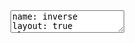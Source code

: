 <html>
  <head>
    <meta charset="utf-8" />
    <meta name="keywords" content="remark,remarkjs,markdown,slideshow,presentation" />
    <meta name="description" content="A simple, in-browser, markdown-driven slideshow tool." />
    <title>Remark</title>
    <style>
      @import url(https://fonts.googleapis.com/css?family=Droid+Serif);
      @import url(https://fonts.googleapis.com/css?family=Yanone+Kaffeesatz);
      @import url(https://fonts.googleapis.com/css?family=Ubuntu+Mono:400,700,400italic);
      body {
        font-family: 'Droid Serif';
      }
      h1, h2, h3 {
        font-family: 'Yanone Kaffeesatz';
        font-weight: 300;
        margin-bottom: 0;
      }
      .remark-slide-content h1 { font-size: 3em; }
      .remark-slide-content h2 { font-size: 2em; }
      .remark-slide-content h3 { font-size: 1.6em; }
.remark-slide-content {
padding: 1em 4em 1em 1em;
}
      .footnote {
        background-image:url(http://www.sourceallies.com/wp-content/uploads/2013/08/source-allies-logo-final.png");
        position: absolute;
        bottom: 3em;
      }
      li p { line-height: 1.25em; }
      .red { color: #fa0000; }
      .large { font-size: 2em; }
      a, a > code {
        color: rgb(249, 38, 114);
        text-decoration: none;
      }
      code {
        background: #e7e8e2;
        border-radius: 5px;
      }
      .remark-code, .remark-inline-code { font-family: 'Ubuntu Mono'; }
      .remark-code-line-highlighted     { background-color: #373832; }
      .pull-left {
        float: left;
        width: 47%;
      }
      .pull-right {
        float: right;
        width: 47%;
      }
      .pull-right ~ p {
        clear: both;
      }
      #slideshow .slide .content code {
        font-size: 0.8em;
      }
      #slideshow .slide .content pre code {
        font-size: 0.9em;
        padding: 15px;
      }
      .inverse {
        background: #272822;
        color: #777872;
        text-shadow: 0 0 20px #333;
      }
      .inverse h1, .inverse h2 {
        color: #f3f3f3;
        line-height: 0.8em;
      }
      /* Slide-specific styling */
      #slide-inverse .footnote {
        bottom: 12px;
        left: 20px;
      }
      #slide-how .slides {
        font-size: 0.9em;
        position: absolute;
        top:  151px;
        right: 140px;
      }
      #slide-how .slides h3 {
        margin-top: 0.2em;
      }
      #slide-how .slides .first, #slide-how .slides .second {
        padding: 1px 20px;
        height: 90px;
        width: 120px;
        -moz-box-shadow: 0 0 10px #777;
        -webkit-box-shadow: 0 0 10px #777;
        box-shadow: 0 0 10px #777;
      }
      #slide-how .slides .first {
        background: #fff;
        position: absolute;
        top: 20%;
        left: 20%;
        z-index: 1;
      }
      #slide-how .slides .second {
        position: relative;
        background: #fff;
        z-index: 0;
      }
      /* Two-column layout */
      .left-column {
        color: #777;
        width: 25%;
        height: 92%;
        float: left;
      }
        .left-column h2:last-of-type, .left-column h3:last-child {
          color: #cc;
        }
      .right-column {
        width: 75%;
        float: right;
        padding-top: 1em;
      }
    </style>
  </head>
  <body>
    <textarea id="source">
name: inverse
layout: true
class: center, middle, inverse









































































































---




.center[
#Atlassian @ 

<img src="http://www.sourceallies.com/wp-content/uploads/2013/08/source-allies-logo-final.png"  style=" width: 400px;"/>

###The duality of the Atlassian Suite at the SAI Office

<!---
hide me
hidden stuffs go here

.center[The good, the bad]

-->

</br>
</br>

<img src="http://www.math.fsu.edu/~okhanmoh/media/solarized-yinyang.png
" style="width: 300px;"/>
]

???
presentations notes go here:
</br>
Introduce yourselves : 
</br>
Jim Howk & Josh McCall from Source Allies
</br>
2
---




layout: false
.left-column[
  ## Talking Points:
]
.footnote[<img src="http://www.sourceallies.com/wp-content/uploads/2013/08/source-allies-logo-final.png"  style="    left: -10px;
    position: absolute; width: 200px;"/>]
???
3
---

layout: false
.left-column[
  ## Talking Points:
]
.right-column[
 #1. Atlassian Suite

]
.footnote[<img src="http://www.sourceallies.com/wp-content/uploads/2013/08/source-allies-logo-final.png"  style="    left: -10px;
    position: absolute; width: 200px;"/>]
???
4
---
layout: false
.left-column[
  ## Talking Points:
]
.right-column[
 #1. Atlassian Suite
 # 2. SAI Subset

]
.footnote[<img src="http://www.sourceallies.com/wp-content/uploads/2013/08/source-allies-logo-final.png"  style="    left: -10px;
    position: absolute; width: 200px;"/>]
???
slide notes: 5
---
layout: false
.left-column[
  ## Talking Points:
]
.right-column[
 # 1. Atlassian Suite
 # 2. SAI Subset
##=====> (the cool stuff)

]
.footnote[<img src="http://www.sourceallies.com/wp-content/uploads/2013/08/source-allies-logo-final.png"  style="    left: -10px;
    position: absolute; width: 200px;"/>]
???
6
---
.left-column[
  ## Talking Points:
]
.right-column[
 #1. Atlassian Suite
 # 2. SAI Subset
###=====> (the cool stuff)
## 3. Good / Bad / Evil 

]
.footnote[<img src="http://www.sourceallies.com/wp-content/uploads/2013/08/source-allies-logo-final.png"  style="    left: -10px;
    position: absolute; width: 200px;"/>]
???
7
---


layout: false
.left-column[
  ## Talking Points:
 ###1. Atlassian Suite

]
.footnote[<img src="http://www.sourceallies.com/wp-content/uploads/2013/08/source-allies-logo-final.png"  style="    left: -10px;
    position: absolute; width: 200px;"/>]
???
8
this slide is all of the atlassian products (full suite)
</br>
move that slide here!

here is the atlassian suite, lets talk about a handful of them (with transition slides?)
: jira is a ticket manager system
so basically what Jim has on Confluence outline for each product ;)
---



layout: false
.left-column[
  ## Talking Points:
 ###Atlassian Suite
### 2. SAI Subset
]
.footnote[<img src="http://www.sourceallies.com/wp-content/uploads/2013/08/source-allies-logo-final.png"  style="    left: -10px;
    position: absolute; width: 200px;"/>]

???
9
the sai suite slide goes here 

here's our suite of atlassian tools and we are using a couple things in place of the atlassian services (beanstalkapp) due to certain features

---




layout: false
.left-column[
  ##Talking Points:
 ###1. Atlassian Suite
### 2. SAI Subset 
####(the cool stuff)
]
.footnote[<img src="http://www.sourceallies.com/wp-content/uploads/2013/08/source-allies-logo-final.png"  style="    left: -10px;
    position: absolute; width: 200px;"/>]

???
10
This should begin the talk of why we use what we do and how we bend it with edge cases / use cases
(bulk of presentation starts here)
---




layout: false
.left-column[
  ##Talking Points:
 ###1. Atlassian Suite
### 2. SAI Subset 
####(the cool stuff)
### 3. Good / Bad / Evil 

]

.right-column[
  A simple, in-browser, Markdown-driven slideshow tool targeted at people who know their way around HTML and CSS, featuring:

-  1. Stuff n Stuff
### 2. SAI Subset (the cool stuff)

- Presenter mode, with cloned slideshow view

- Syntax highlighting, supporting a range of languages

- Slide scaling, thus similar appearance on all devices / resolutions .red[*]

- Touch support for smart phones and pads, i.e. swipe to navigate slides

.footnote[.red[*] At least browsers try their best]
]
===========
.footnote[<img src="http://www.sourceallies.com/wp-content/uploads/2013/08/source-allies-logo-final.png"  style="    left: -10px;
    position: absolute; width: 200px;"/>]

???
11
 
---
.footnote[<img src="http://www.sourceallies.com/wp-content/uploads/2013/08/source-allies-logo-final.png"  style="    left: -10px;
    position: absolute; width: 200px;"/>]
???
12
---


layout: false
.left-column[
  ## The Atlassian Suite : 
]
.right-column[
https://en.wikipedia.org/wiki/Atlassian
</br>
 Tools : 
    - JIRA
    - Confluence
    - HipChat
    - Stash / Bitbucket
    - Bamboo
    - FishEye
    - Crucible
    - Clover
    - SourceTree
    - Crowd
    - Confluence Team Calendars
    - Confluence SharePoint Connector
    - Confluence Questions
    - JIRA Agile (previously GreenHopper)
    - JIRA Capture (previously Bonfire)
    - JIRA Service Desk
    - JIRA Portfolio (previously Roadmaps)]
.footnote[<img src="http://www.sourceallies.com/wp-content/uploads/2013/08/source-allies-logo-final.png"  style="    left: -10px;
    position: absolute; width: 200px;"/>]

???
13
---




layout: false
.left-column[
  ## The Source Allies Suite : 
]
.right-column[
Tools : 
- JIRA
- Confluence
- HipChat
- ~~Stash / BitBucket~~ 
 -  http://www.Beanstalkapp.com
- Bamboo
- ~~FishEye~~
 -  http://www.Beanstalkapp.com : code review
- ~~Crucible~~
- ~~Clover~~
- SourceTree
- Crowd
- ~~Confluence Team Calendars~~
- ~~Confluence SharePoint Connector~~
- ~~Confluence Questions~~
- JIRA Agile (previously GreenHopper)
- ~~JIRA Capture (previously Bonfire)~~
- ~~JIRA Service Desk~~
- ~~JIRA Portfolio (previously Roadmaps)~~]
.footnote[<img src="http://www.sourceallies.com/wp-content/uploads/2013/08/source-allies-logo-final.png"  style="    left: -10px;
    position: absolute; width: 200px;"/>]

---





layout: false
.left-column[
  ## The Source Allies Suite: 
]
.right-column[
Tools : 
- JIRA
- Confluence
- HipChat
- Bamboo
- SourceTree
- Crowd
- JIRA Agile (previously GreenHopper)
]
.footnote[<img src="http://www.sourceallies.com/wp-content/uploads/2013/08/source-allies-logo-final.png"  style="    left: -10px;
    position: absolute; width: 200px;"/>]

---




##Rebranding 
###As of Oct. 5, 2015: 
- https://confluence.atlassian.com/migration/JIRA-7

###"JIRA for every team"
* JIRA Software
* JIRA Service Desk
* JIRA Core

.footnote[<img src="http://www.sourceallies.com/wp-content/uploads/2013/08/source-allies-logo-final.png"  style="    left: -10px;
    position: absolute; width: 200px;"/>]
---




## SAI History
###Trac --> Atlassian / JIRA
Trac -> Atlassian 

*  Trac : 2-3 yrs
*  Atlassian self hosted : 5-6 years

.footnote[<img src="http://www.sourceallies.com/wp-content/uploads/2013/08/source-allies-logo-final.png"  style="    left: -10px;
    position: absolute; width: 200px;"/>]
---





###Trac
<img src="https://www.turnkeylinux.org/files/images/screenshots/trac3.jpg?1255292269" style="width: 700px;"/>
.footnote[<img src="http://www.sourceallies.com/wp-content/uploads/2013/08/source-allies-logo-final.png"  style="    left: -10px;
    position: absolute; width: 200px;"/>]

---





###JIRA
<img src="https://confluence.atlassian.com/jira/files/185729660/creating_issues.png"  style="width: 800px;"/>

.footnote[<img src="http://www.sourceallies.com/wp-content/uploads/2013/08/source-allies-logo-final.png"  style="    left: -10px;
    position: absolute; width: 200px;"/>]
   
---
.left-column[
##Cloud vs. Self Hosted
###Self Hosted
]
.right-column[

* We supported our own systems and client systems
* Too Cumbersome
 * wanted to achieve "single sign" on for consultants
* Local Crowd 
 * Not a smooth process]
.footnote[<img src="http://www.sourceallies.com/wp-content/uploads/2013/08/source-allies-logo-final.png"  style="    left: -10px;
    position: absolute; width: 200px;"/>]

---

.left-column[
##Cloud vs. Self Hosted
###Cloud
]
.right-column[

* We moved to this to get away from constant administration.
* couldn't authenticated against local LDAP server
 * Longstanding ticket for hosted product authenticated against hosted LDAP
     * Lot of angry people around LDAP issue
     * Odd that its not being worked on
 * Ultimately requested users to have multiple sign on vs maintenance cost]
.footnote[<img src="http://www.sourceallies.com/wp-content/uploads/2013/08/source-allies-logo-final.png"  style="    left: -10px;
    position: absolute; width: 200px;"/>]

---
.left-column[
##Cloud vs. Self Hosted
###Cloud
]
.right-column[
* Cloud product
  * can't be all things to all people
  * Importing 
  * multiple week deal
  * Support was great
   * Sales was a letdown
   * licensing
   * Pricing was very low
   * Give and take for sales feedback]
.footnote[<img src="http://www.sourceallies.com/wp-content/uploads/2013/08/source-allies-logo-final.png"  style="    left: -10px;
    position: absolute; width: 200px;"/>]

---

Rich:
Atlassian Cloud:
    
Pros:
        - Less work then stand alone
            - Upgrades and Backups
        - Full Suite
    Cons:
        - Not easily integrated
            - Started as separate products never intended to be integrated
            - Each product is inconsistent with others architecture
                - Security Model
                - Local Host vs Cloud
        - Plug-in License = $$$
    
    Atlassian Public image 
            - doesn't make sense for long standing tickets

        - Hosted to cloud
            - subset of add-ons
            - Slow performance was reason to upgrade
            - improvement but still slow
                - SO WORTH IT!!!!!
                    - Admin Cost
            - 1/4 of persons time was updating
                - latest features 
            - Clients on different (ancient versions)

        - slow to developers
            - best option


---
##JIRA

 JIRA and Confluence
 
  - Its Great
  - Can't beat it
            
 JIRA -
            - Storyboards for clients
                - Client visibility of agile boards 
                    - log in / view as this user ( security perspective )
                        - Better admin tool / preview
                    - Clients act as scrum master / PM / Project Owner
                        - Allows clients to
                    -competition
                        - rally
                            - no one likes rally 
                    - Product Owners
                        - adjust priority
            - Supports scrum and agile at clients well        Bamboo
            - Can tell not a big priority
                - Documentation only supports cookie cutter approach
                - Could use more architects
            - Do not allow bamboo to trigger agents on hosted software
                - Would be nice to point to local hosted machines
                    - windows server 2012
            - Alternative
                - Jenkins
                    - Cost and Maintaince
            - Option
                - Open Source 
                    - Add community support for beta test features 

.footnote[<img src="http://www.sourceallies.com/wp-content/uploads/2013/08/source-allies-logo-final.png"  style="    left: -10px;
    position: absolute; width: 200px;"/>]
---

JIRA -
    Pros:
        - Part of suite

 	Cons:
        - "Too configurable"
        - Priority / Story Points / Pair Points /
            Multiple Clients at SAI
                - Multiple boards
                - Multiple definitions
        - Responsiveness (Busy spinning animation)
            - Cloud vs In House 
                - Uptime: https://www.atlassian.com/cloud/status
                    - 93.06% (screenshot)
                        - 1 hr 40 min / Day down time.
            - Slow response time = bad for Devs
        - Cloud / Add-on licenses
            - prohibitive for smaller organizations
    Alternatives: 
        - Bugzilla
            - Date Driven Milestones 
            - Severity of Issues 
                - priority
        - Trello

.footnote[<img src="http://www.sourceallies.com/wp-content/uploads/2013/08/source-allies-logo-final.png"  style="    left: -10px;
    position: absolute; width: 200px;"/>]

--- 
##Confluence

 Confluence - One are to improve
                - Suggestions on Organize information
                    - Every year we get someone who wants to restructure hierarchy
                        - Tagging?
                            - Don't need to restructure
                        - Confluence Questions
                            - Simplified interface
                            - Extra $ for licensing
                    - Challenge: Internal best practices
                        - Add, review, remove

Confluence
    - Offshoot of SnipSnap (open source project)
        - Rending engine => Confluence
            - Markup language (google adding color to ticket)

    Pros:
        - Confluence Questions 
            - https://www.atlassian.com/software/confluence-questions
                - Tribal Knowledge
                - Josh Likes
    Cons:

.footnote[<img src="http://www.sourceallies.com/wp-content/uploads/2013/08/source-allies-logo-final.png"  style="    left: -10px;
    position: absolute; width: 200px;"/>]

---
##HipChat

 Hipchat
            - Great
                - wish we could utilize to fullest potential
                -Grips: 
                    - xmpp protocol 
                        - not port 80
                            - not well behind corporate firewalls
HipChat

    Pros:
    Cons:
    - Link management
    - Search

    Alternatives: 
        - Slack
.footnote[<img src="http://www.sourceallies.com/wp-content/uploads/2013/08/source-allies-logo-final.png"  style="    left: -10px;
    position: absolute; width: 200px;"/>]

---
##Bamboo

	Bamboo - build system
    - Alternative
        - Jenkins
        - Local Bamboo
        - Local Machines vs Amazon AMI
    - Amazon Web services
        - Predefined Amazon Machine Image (AMI)
    - Adding a disk to AMI
        - Atlassian docs: 
            "Horrible, wrong, deceiving, damaging"
        - Windows AMI
            - Update AMI
                - "Substantial amount of work"
        - Linux AMI
            - Amazon Linux (RHEL)
                - Disk Volume
                    - Scripts / Directories
                    - Init Script for Dependencies
                        - Custom Build (lock files)
                            - Don't waste time downloading / installing already installed packages
        - Multiple Instances
            - AMI instances can only mount one drive at a time.
                - Solution is to convert volume to a snapshot
            - Updating the EBS Volume and Snapshot:
                https://allies.atlassian.net/wiki/display/infraoffice/Updating+the+EBS+Volume+and+Snapshot
            - Multiple instances of Windows
                - 2012 Server AMI
                - Install everything
                - Test
                - Snapshot
                - Sysprep
                - AMI
                - BambooTest
                    - 20 min Startup
                        - Upgrade to Amazon SSD storage
                            -
            - Builds
                - time / Band with => $$$
            - Install Shield
                - Dynamic vs Static
                    - Server requires logged in user for dlls
                        - Not an option with Amazon AMIs

---
##Fisheye

        Fisheye
            - In depth analysis of code reviews
                - code review process was to structured
                - did not allow impromptu code reviews ( talk to cecil )

---
## Crowd

Crowd:
    Pros:
        - Single Sign On
    Cons:
        - ‰
   
   
    SAI (not pointing to single source):
        - Atlassian Cloud
        - Zimbra
            - Crowd
        - Windows
            - AD
        - Linux Workstations

---
##New to Atlassian
Josh's experiences as a new guy

---
##Administration
Jim's experiences as neighborhood Atlassian Administrator


---
#End Here
---

---
---
---
---
---
---


























#remark
[ri-mahrk]
.footnote[Go directly to [project site](https://github.com/gnab/remark)]
---
## What is it and why should I be using it?
---
layout: false
.left-column[
  ## What is it?
]
.right-column[
  A simple, in-browser, Markdown-driven slideshow tool targeted at people who know their way around HTML and CSS, featuring:

- Markdown formatting, with smart extensions

- Presenter mode, with cloned slideshow view

- Syntax highlighting, supporting a range of languages

- Slide scaling, thus similar appearance on all devices / resolutions .red[*]

- Touch support for smart phones and pads, i.e. swipe to navigate slides

.footnote[.red[*] At least browsers try their best]
]
---
.left-column[
  ## What is it?
  ## Why use it?
]
.right-column[
If your ideal slideshow creation workflow contains any of the following steps:

- Just write what's on your mind

- Do some basic styling

- Easily collaborate with others

- Share with and show to everyone

Then remark might be perfect for your next.red[*] slideshow!

.footnote[.red[*] You probably want to convert existing slideshows as well]
]
---
.left-column[
  ## What is it?
  ## Why use it?
]
.right-column[
As the slideshow is expressed using Markdown, you may:

- Focus on the content, expressing yourself in next to plain text not worrying what flashy graphics and disturbing effects to put where

As the slideshow is actually an HTML document, you may:

- Display it in any decent browser

- Style it using regular CSS, just like any other HTML content

- Use it offline!

As the slideshow is contained in a plain file, you may:

- Store it wherever you like; on your computer, hosted from your Dropbox, hosted on Github Pages alongside the stuff you're presenting...

- Easily collaborate with others, keeping track of changes using your favourite SCM tool, like Git or Mercurial
]
---
template: inverse

## How does it work, then?
---
name: how

.left-column[
  ## How does it work?
### - Markdown
]
.right-column[
A Markdown-formatted chunk of text is transformed into individual slides by JavaScript running in the browser:

```remark
# Slide 1
This is slide 1

---

# Slide 2
This is slide 2
```

.slides[
  .first[
  ### Slide 1
  This is slide 1
  ]
  .second[
  ### Slide 2
  This is slide 2
  ]
]

Regular Markdown rules apply with only a single exception:

  - A line containing three dashes constitutes a new slide
  (not a horizontal rule, `&lt;hr /&gt;`)

Have a look at the [Markdown website](http://daringfireball.net/projects/markdown/) if you're not familiar with Markdown formatting.
]
---
.left-column[
  ## How does it work?
  ### - Markdown
  ### - Inside HTML
]
.right-column[
A simple HTML document is needed for hosting the styles, Markdown and the generated slides themselves:

```xml
<!DOCTYPE html>
<html>
  <head>
    <style type="text/css">
      /* Slideshow styles */
    </style>
  </head>
  <body>
*    <textarea id="source">
      <!-- Slideshow Markdown -->
    &lt;/textarea&gt;
*    <script src="remark.js">
    </script>
    <script>
*      var slideshow = remark.create();
    </script>
  </body>
</html>
```

You may download remark to have your slideshow not depend on any online resources, or reference the [latest version](http://remarkjs.com/downloads/remark-latest.min.js) online directly.
]
---
template: inverse

## Of course, Markdown can only go so far.
---
.left-column[
  ## Markdown extensions
]
.right-column[
To help out with slide layout and formatting, a few Markdown extensions have been included:

- Slide properties, for naming, styling and templating slides

- Content classes, for styling specific content

- Syntax highlighting, supporting a range of languages
]

---
.left-column[
  ## Markdown extensions
  ### - Slide properties
]
.right-column[
Initial lines containing key-value pairs are extracted as slide properties:

```remark
name: agenda
class: middle, center

# Agenda

The name of this slide is {{ name }}.
```

Slide properties serve multiple purposes:

* Naming and styling slides using properties `name` and `class`

* Using slides as templates using properties `template` and `layout`

* Expansion of `{{ property }}` expressions to property values

See the [complete list](https://github.com/gnab/remark/wiki/Markdown#slide-properties) of slide properties.
]
---
.left-column[
  ## Markdown extensions
  ### - Slide properties
  ### - Content classes
]
.right-column[
Any occurences of one or more dotted CSS class names followed by square brackets are replaced with the contents of the brackets with the specified classes applied:

```remark
.footnote[.red.bold[*] Important footnote]
```

Resulting HTML extract:

```xml
<span class="footnote">
  <span class="red bold">*</span> Important footnote
</span>
```
]
---
.left-column[
  ## Markdown extensions
  ### - Slide properties
  ### - Content classes
  ### - Syntax Highlighting
]
.right-column[
Code blocks can be syntax highlighted by specifying a language from the set of [supported languages](https://github.com/gnab/remark/wiki/Configuration#highlighting).

Using [GFM](http://github.github.com/github-flavored-markdown/) fenced code blocks you can easily specify highlighting language:

.pull-left[

<pre><code>```javascript
function add(a, b)
  return a + b
end
```</code></pre>
]
.pull-right[

<pre><code>```ruby
def add(a, b)
  a + b
end
```</code></pre>
]

A number of highlighting [styles](https://github.com/gnab/remark/wiki/Configuration#highlighting) are available, including several well-known themes from different editors and IDEs.

]
---
.left-column[
  ## Presenter mode
]
.right-column[
To help out with giving presentations, a presenter mode comprising the
following features is provided:

- Display of slide notes for the current slide, to help you remember
  key points

- Display of upcoming slide, to let you know what's coming

- Cloning of slideshow for viewing on extended display
]
---
.left-column[
  ## Presenter mode
  ### - Inline notes
]
.right-column[
Just like three dashes separate slides,
three question marks separate slide content from slide notes:

```
Slide 1 content

*???

Slide 1 notes

---

Slide 2 content

*???

Slide 2 notes
```

Slide notes are also treated as Markdown, and will be converted in the
same manner slide content is.

Pressing __P__ will toggle presenter mode.
]
???
Congratulations, you just toggled presenter mode!

Now press __P__ to toggle it back off.
---
.left-column[
  ## Presenter mode
  ### - Inline notes
  ### - Cloned view
]
.right-column[
Presenter mode of course makes no sense to the audience.

Creating a cloned view of your slideshow lets you:

- Move the cloned view to the extended display visible to the audience

- Put the original slideshow in presenter mode

- Navigate as usual, and the cloned view will automatically keep up with the original

Pressing __C__ will open a cloned view of the current slideshow in a new
browser window.
]
---
template: inverse

## It's time to get started!
---
.left-column[
  ## Getting started
]
.right-column[
Getting up and running is done in only a few steps:

1. Visit the [project site](http://github.com/gnab/remark)

2. Follow the steps in the Getting Started section

For more information on using remark, please check out the [wiki](https://github.com/gnab/remark/wiki) pages.
]
---
name: last-page
template: inverse

## That's all folks (for now)!

Slideshow created using [remark](http://github.com/gnab/remark).
    </textarea>
    <script src="downloads/remark-latest.min.js"></script>
    <script>
      var hljs = remark.highlighter.engine;
    </script>
    <script src="remark.language.js"></script>
    <script>
      var slideshow = remark.create({
          highlightStyle: 'monokai',
          highlightLanguage: 'remark'
        }) ;
    </script>
    <script>
      var _gaq = _gaq || [];
      _gaq.push(['_setAccount', 'UA-44561333-1']);
      _gaq.push(['_trackPageview']);
      (function() {
        var ga = document.createElement('script');
        ga.src = 'https://ssl.google-analytics.com/ga.js';
        var s = document.scripts[0];
        s.parentNode.insertBefore(ga, s);
      }());
    </script>
  </body>
</html>